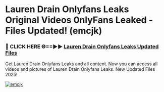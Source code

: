 # Lauren Drain Onlyfans Leaks Original Videos 0nlyFans Leaked - Files Updated! (emcjk)

<h3>🔴 CLICK HERE 🌐==►► <a href="https://tinyurl.com/3hn5wdd3" rel="nofollow">Lauren Drain Onlyfans Leaks Updated Files</a></h3>

Get Lauren Drain Onlyfans Leaks and all content. Now you can access all videos and pictures of Lauren Drain Onlyfans Leaks. New Updated Files 2025!

[![emcjk](https://i.imgur.com/4HnBqBT.gif)](https://tinyurl.com/3hn5wdd3)

